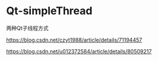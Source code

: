 # Qt-simpleThread
两种Qt子线程方式


https://blog.csdn.net/czyt1988/article/details/71194457


https://blog.csdn.net/u012372584/article/details/80509217
